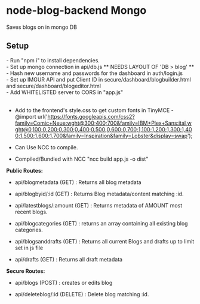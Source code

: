 # node-blog-backend Mongo
Saves blogs on in mongo DB
<h2>Setup</h2>
- Run "npm i" to install dependencies. <br>
- Set up mongo connection in api/db.js ** NEEDS LAYOUT OF 'DB > blog' **
- Hash new username and passwords for the dashboard in auth/login.js <br>
- Set up IMGUR API and put Client ID in secure/dashboard/blogbuilder.html and secure/dashboard/blogeditor.html <br>
- Add WHITELISTED server to CORS in "app.js" <br><br>

- Add to the frontend's style.css to get custom fonts in TinyMCE - @import url('https://fonts.googleapis.com/css2?family=Comic+Neue:wght@300;400;700&family=IBM+Plex+Sans:ital,wght@0,100;0,200;0,300;0,400;0,500;0,600;0,700;1,100;1,200;1,300;1,400;1,500;1,600;1,700&family=Inspiration&family=Lobster&display=swap');

- Can Use NCC to compile. <br>
- Compiled/Bundled with NCC "ncc build app.js -o dist" <br>

<strong>Public Routes:</strong>
- api/blogmetadata (GET) : Returns all blog metadata

- api/blogbyid/:id (GET) : Returns Blog metadata/content matching :id.

- api/latestblogs/:amount (GET) : Returns metadata of AMOUNT most recent blogs.

- api/blogcategories (GET) : returns an array containing all existing blog categories.

- api/blogsanddrafts (GET) : Returns all current Blogs and drafts up to limit set in js file

- api/drafts (GET) : Returns all draft metadata

<strong>Secure Routes:</strong>

- api/blogs (POST) : creates or edits blog

- api/deleteblog/:id (DELETE) : Delete blog matching :id.

